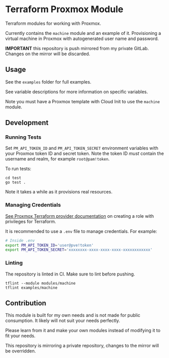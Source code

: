 # Terraform Proxmox Module

Terraform modules for working with Proxmox.

Currently contains the `machine` module and an example of it.
Provisioning a virtual machine in Proxmox with autogenerated user name and password.

**IMPORTANT** this repository is push mirrored from my private GitLab.
Changes on the mirror will be discarded.

## Usage

See the `examples` folder for full examples.

See variable descriptions for more information on specific variables.

Note you must have a Proxmox template with Cloud Init to use the `machine` module.

## Development

### Running Tests

Set `PM_API_TOKEN_ID` and `PM_API_TOKEN_SECRET` environment variables with your Proxmox token ID and secret token.
Note the token ID *must* contain the username and realm, for example `root@pam!token`.

To run tests:

```
cd test
go test .
```

Note it takes a while as it provisions real resources.

### Managing Credentials

[See Proxmox Terraform provider documentation](https://registry.terraform.io/providers/Telmate/proxmox/latest/docs#creating-the-proxmox-user-and-role-for-terraform) on creating a role with privileges for Terraform.

It is recommended to use a `.env` file to manage credentials.
For example:

```bash
# Inside .env
export PM_API_TOKEN_ID='user@pve!token'
export PM_API_TOKEN_SECRET='xxxxxxxx-xxxx-xxxx-xxxx-xxxxxxxxxxxx'
```

### Linting

The repository is linted in CI.
Make sure to lint before pushing.

```
tflint --module modules/machine
tflint examples/machine
```

## Contribution

This module is built for my own needs and is not made for public consumption.
It likely will not suit your needs perfectly.

Please learn from it and make your own modules instead of modifying it to fit your needs.

This repository is mirroring a private repository, changes to the mirror will be overridden.
